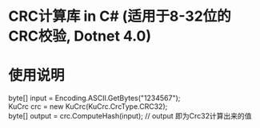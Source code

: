 # CRC计算库 in C# (适用于8-32位的CRC校验, Dotnet 4.0)

# 使用说明

byte[] input = Encoding.ASCII.GetBytes("1234567");  
KuCrc crc = new KuCrc(KuCrc.CrcType.CRC32);  
byte[] output = crc.ComputeHash(input);         // output 即为Crc32计算出来的值  
